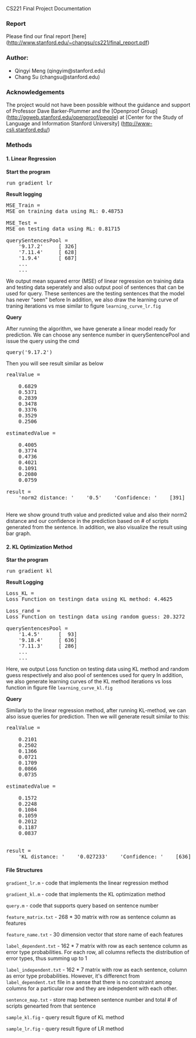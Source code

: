 CS221 Final Project Documentation

### Report
Please find our final report [here] (http://www.stanford.edu/~changsu/cs221/final_report.pdf)

### Author: 
<ul>
<li>Qingyi Meng (qingyim@stanford.edu)</li>
<li>Chang Su (changsu@stanford.edu)</li>
</ul>

### Acknowledgements

The project would not have been possible without the 
guidance and support of Professor Dave Barker-Plummer and the 
[Openproof Group] (http://ggweb.stanford.edu/openproof/people) at [Center for the Study of Language and Information Stanford University] (http://www-csli.stanford.edu/) 

### Methods
#### 1. Linear Regression

<b>Start the program</b>
<pre>run gradient_lr</pre>

<b>Result logging</b>
<pre>
MSE_Train =
MSE on training data using RL: 0.48753

MSE_Test =
MSE on testing data using RL: 0.81715

querySentencesPool = 
    '9.17.2'     [ 326]
    '7.11.4'     [ 628]
    '1.9.4'      [ 687]
    ...
    ...
</pre>
We output mean squared error (MSE) of linear regression on training data and testing data
seperately and also output pool of sentences that can be used for query. These sentences are the testing sentences that the model has never "seen" before
In addition, we also draw the learning curve of traning iterations vs mse similar to figure `learning_curve_lr.fig`

<b>Query</b>

After running the algorithm, we have generate a linear model ready for prediction. 
We can choose any sentence number in querySentencePool and issue the query using the cmd
<pre>query('9.17.2')</pre>
Then you will see result similar as below
<pre>
realValue =

    0.6829
    0.5371
    0.2839
    0.3478
    0.3376
    0.3529
    0.2506

estimatedValue =

    0.4005
    0.3774
    0.4736
    0.4021
    0.1091
    0.2080
    0.0759

result = 
    'norm2 distance: '    '0.5'    'Confidence: '    [391]

</pre>

Here we show ground truth value and predicted value and also their norm2 distance and our confidence in the prediction based on # of scripts generated from the sentence. 
In addition, we also visualize the result using bar graph.

#### 2. KL Optimization Method
<b>Star the program</b>
<pre>run gradient_kl</pre>

<b>Result Logging</b>
<pre>
Loss_KL =
Loss Function on testingn data using KL method: 4.4625

Loss_rand =
Loss Function on testingn data using random guess: 20.3272

querySentencesPool = 
    '1.4.5'      [  93]
    '9.18.4'     [ 636]
    '7.11.3'     [ 286]
    ...
    ...
</pre>

Here, we output Loss function on testing data using KL method and random guess respectively and also pool of sentences used for query
In addition, we also generate learning curves of the KL method iterations vs loss function in figure file `learning_curve_kl.fig`

<b>Query</b>

Similarly to the linear regression method, after running KL-method, we can also issue queries for prediction.
Then we will generate result similar to this:
<pre>
realValue =

    0.2101
    0.2502
    0.1366
    0.0721
    0.1709
    0.0866
    0.0735

estimatedValue =

    0.1572
    0.2248
    0.1084
    0.1059
    0.2012
    0.1187
    0.0837


result = 
    'KL distance: '    '0.027233'    'Confidence: '    [636]
</pre>


#### File Structures
`gradient_lr.m` - code that implements the linear regression method

`gradient_kl.m` - code that implements the KL optimization method

`query.m` - code that supports query based on sentence number

`feature_matrix.txt` - 268 * 30 matrix with row as sentence column as features

`feature_name.txt` - 30 dimension vector that store name of each features

`label_dependent.txt` - 162 * 7 matrix with row as each sentence column as error type probabilities. For each row, all columns reflects the distribution of error types, thus summing up to 1

`label_independent.txt` - 162 * 7 matrix with row as each sentence, column as error type probabilities. However, it's differenct from `label_dependent.txt` file in a sense that there is no constraint among columns for a particular row and they are independent with each other. 

`sentence_map.txt` - store map between sentence number and total # of scripts genearted from that sentence

`sample_kl.fig` - query result figure of KL method

`sample_lr.fig` - query result figure of LR method